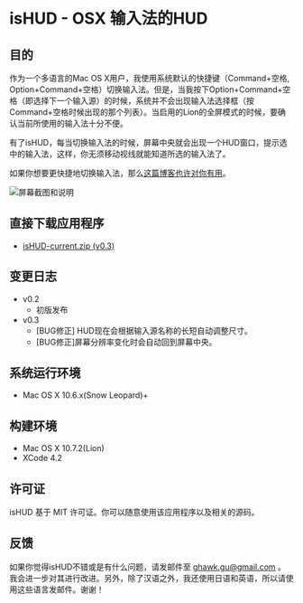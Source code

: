# isHUD - OSX 输入法的HUD

## 目的
作为一个多语言的Mac OS X用户，我使用系统默认的快捷键（Command+空格, Option+Command+空格）切换输入法。但是，当我按下Option+Command+空格（即选择下一个输入源）的时候，系统并不会出现输入法选择框（按Command+空格时候出现的那个列表）。当启用的Lion的全屏模式的时候，要确认当前所使用的输入法十分不便。

有了isHUD，每当切换输入法的时候，屏幕中央就会出现一个HUD窗口，提示选中的输入法，这样，你无须移动视线就能知道所选的输入法了。

如果你想要更快捷地切换输入法，那么[这篇博客也许对你有用](http://www.think-in-g.net/ghawk/blog/2011/11/os-x-mappging-a-single-key-to-select-input-source/)。

![屏幕截图和说明](http://www.think-in-g.net/ghawk/blog/wp-content/uploads/2011/11/isHUD-screenshot-chs.jpg)

## 直接下载应用程序
- [isHUD-current.zip (v0.3)](http://www.think-in-g.net/share/isHUD/isHUD-current.zip)

## 变更日志
- v0.2
	- 初版发布
- v0.3
	- [BUG修正] HUD现在会根据输入源名称的长短自动调整尺寸。
	- [BUG修正]屏幕分辨率变化时会自动回到屏幕中央。

## 系统运行环境
- Mac OS X 10.6.x(Snow Leopard)+

## 构建环境
- Mac OS X 10.7.2(Lion)
- XCode 4.2

## 许可证
isHUD 基于 MIT 许可证。你可以随意使用该应用程序以及相关的源码。

## 反馈
如果你觉得isHUD不错或是有什么问题，请发邮件至 ghawk.gu@gmail.com 。我会进一步对其进行改进。另外，除了汉语之外，我还使用日语和英语，所以请使用这些语言发邮件。谢谢！